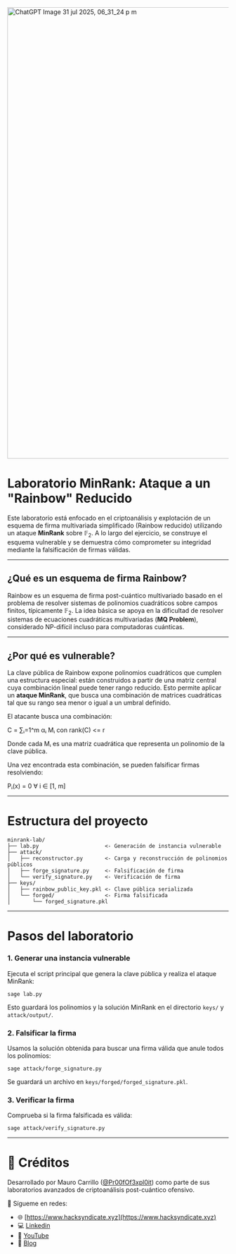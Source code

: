 
<img width="1536" height="1024" alt="ChatGPT Image 31 jul 2025, 06_31_24 p m" src="https://github.com/user-attachments/assets/ca237b58-68d6-41a8-8869-54795f0812c7" />

# Laboratorio MinRank: Ataque a un "Rainbow" Reducido

Este laboratorio está enfocado en el criptoanálisis y explotación de un esquema de firma multivariada simplificado (Rainbow reducido) utilizando un ataque **MinRank** sobre $\mathbb{F}_2$. A lo largo del ejercicio, se construye el esquema vulnerable y se demuestra cómo comprometer su integridad mediante la falsificación de firmas válidas.

---

## ¿Qué es un esquema de firma Rainbow?

Rainbow es un esquema de firma post-cuántico multivariado basado en el problema de resolver sistemas de polinomios cuadráticos sobre campos finitos, típicamente $\mathbb{F}_2$. La idea básica se apoya en la dificultad de resolver sistemas de ecuaciones cuadráticas multivariadas (**MQ Problem**), considerado NP-difícil incluso para computadoras cuánticas.

---

## ¿Por qué es vulnerable?

La clave pública de Rainbow expone polinomios cuadráticos que cumplen una estructura especial: están construidos a partir de una matriz central cuya combinación lineal puede tener rango reducido. Esto permite aplicar un **ataque MinRank**, que busca una combinación de matrices cuadráticas tal que su rango sea menor o igual a un umbral definido.

El atacante busca una combinación:

C = ∑ᵢ=1^m αᵢ Mᵢ   con rank(C) <= r

Donde cada Mᵢ es una matriz cuadrática que representa un polinomio de la clave pública.

Una vez encontrada esta combinación, se pueden falsificar firmas resolviendo:

Pᵢ(x) = 0   ∀ i ∈ [1, m]

---

# Estructura del proyecto

```
minrank-lab/
├── lab.py                     <- Generación de instancia vulnerable
├── attack/
│   ├── reconstructor.py       <- Carga y reconstrucción de polinomios públicos
│   ├── forge_signature.py     <- Falsificación de firma
│   └── verify_signature.py    <- Verificación de firma
├── keys/
│   ├── rainbow_public_key.pkl <- Clave pública serializada
│   └── forged/                <- Firma falsificada
│       └── forged_signature.pkl
```

---

# Pasos del laboratorio

### 1. Generar una instancia vulnerable
Ejecuta el script principal que genera la clave pública y realiza el ataque MinRank:

```
sage lab.py
```

Esto guardará los polinomios y la solución MinRank en el directorio `keys/` y `attack/output/`.

### 2. Falsificar la firma

Usamos la solución obtenida para buscar una firma válida que anule todos los polinomios:

```
sage attack/forge_signature.py
```

Se guardará un archivo en `keys/forged/forged_signature.pkl`.

### 3. Verificar la firma

Comprueba si la firma falsificada es válida:

```
sage attack/verify_signature.py
```

---

# 📌 Créditos

Desarrollado por Mauro Carrillo ([@Pr00fOf3xpl0it](https://github.com/ExoHaeck)) como parte de sus laboratorios avanzados de criptoanálisis post-cuántico ofensivo.

🔗 Sígueme en redes:  
- 🌐 [https://www.hacksyndicate.xyz](https://www.hacksyndicate.xyz)   
- 💻 [Linkedin](https://www.linkedin.com/in/mauro-carrillo-7a326a208)  
- 🎥 [YouTube](https://www.youtube.com/@Agrawain)
- 🎯 [Blog](https://3xploit666.com/blockchain)
